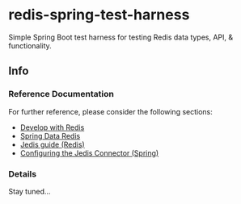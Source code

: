 # redis-spring-test-harness
Simple Spring Boot test harness for testing Redis data types, API, & functionality.

## Info

### Reference Documentation
For further reference, please consider the following sections:

* [Develop with Redis](https://redis.io/docs/latest/develop/)
* [Spring Data Redis](https://spring.io/projects/spring-data-redis)
* [Jedis guide (Redis)](https://redis.io/docs/latest/develop/clients/jedis/)
* [Configuring the Jedis Connector (Spring)](https://docs.spring.io/spring-data/redis/reference/redis/drivers.html#redis:connectors:jedis)

### Details
Stay tuned...